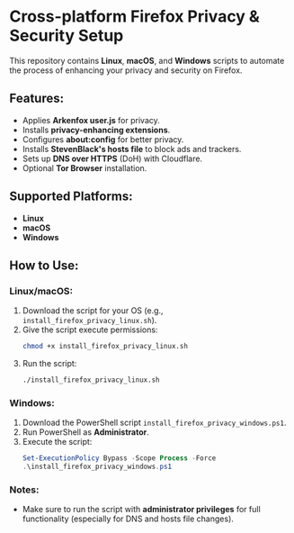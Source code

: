 # Cross-platform Firefox Privacy & Security Setup

This repository contains **Linux**, **macOS**, and **Windows** scripts to automate the process of enhancing your privacy and security on Firefox.

## Features:
- Applies **Arkenfox user.js** for privacy.
- Installs **privacy-enhancing extensions**.
- Configures **about:config** for better privacy.
- Installs **StevenBlack's hosts file** to block ads and trackers.
- Sets up **DNS over HTTPS** (DoH) with Cloudflare.
- Optional **Tor Browser** installation.

## Supported Platforms:
- **Linux**
- **macOS**
- **Windows**

## How to Use:

### Linux/macOS:
1. Download the script for your OS (e.g., `install_firefox_privacy_linux.sh`).
2. Give the script execute permissions:
    ```bash
    chmod +x install_firefox_privacy_linux.sh
    ```
3. Run the script:
    ```bash
    ./install_firefox_privacy_linux.sh
    ```

### Windows:
1. Download the PowerShell script `install_firefox_privacy_windows.ps1`.
2. Run PowerShell as **Administrator**.
3. Execute the script:
    ```powershell
    Set-ExecutionPolicy Bypass -Scope Process -Force
    .\install_firefox_privacy_windows.ps1
    ```

### Notes:
- Make sure to run the script with **administrator privileges** for full functionality (especially for DNS and hosts file changes).
